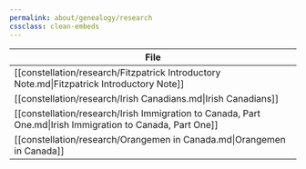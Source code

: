 ```yaml
---
permalink: about/genealogy/research
cssclass: clean-embeds
---
```



| File                                                                                                       |
| ---------------------------------------------------------------------------------------------------------- |
| [[constellation/research/Fitzpatrick Introductory Note.md\|Fitzpatrick Introductory Note]]                 |
| [[constellation/research/Irish Canadians.md\|Irish Canadians]]                                             |
| [[constellation/research/Irish Immigration to Canada, Part One.md\|Irish Immigration to Canada, Part One]] |
| [[constellation/research/Orangemen in Canada.md\|Orangemen in Canada]]                                     |
